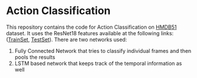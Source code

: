 # Action Classification

This repository contains the code for Action Classification on [HMDB51](http://serre-lab.clps.brown.edu/resource/hmdb-a-large-human-motion-database/#introduction) dataset. It uses the ResNet18 features available at the following links: ([TrainSet](https://www.dropbox.com/s/y23pdfngf7uu4xn/annotated_train_set.p?dl=0), [TestSet](https://www.dropbox.com/s/2zc1vystx0161cr/randomized_annotated_test_set_no_name_no_num.p?dl=0)). There are two networks used:

1. Fully Connected Network that tries to classify individual frames and then pools the results
2. LSTM based network that keeps track of the temporal information as well


